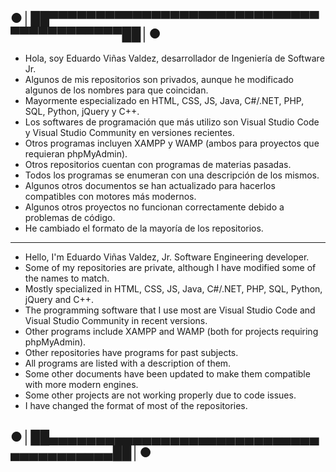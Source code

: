 ## ●│██▀▀▀▀▀▀▀▀▀▀▀▀▀▀▀▀▀▀▀▀▀▀▀▀▀▀▀▀▀▀▀▀▀▀▀▀▀▀▀▀▀██│●
- Hola, soy Eduardo Viñas Valdez, desarrollador de Ingeniería de Software Jr. 
- Algunos de mis repositorios son privados, aunque he modificado algunos de los nombres para que coincidan.
- Mayormente especializado en HTML, CSS, JS, Java, C#/.NET, PHP, SQL, Python, jQuery y C++. 
- Los softwares de programación que más utilizo son Visual Studio Code y Visual Studio Community en versiones recientes.
- Otros programas incluyen XAMPP y WAMP (ambos para proyectos que requieran phpMyAdmin).
- Otros repositorios cuentan con programas de materias pasadas.
- Todos los programas se enumeran con una descripción de los mismos. 
- Algunos otros documentos se han actualizado para hacerlos compatibles con motores más modernos. 
- Algunos otros proyectos no funcionan correctamente debido a problemas de código.
- He cambiado el formato de la mayoría de los repositorios.

--------------------------------------------------------------------------------------------------------------------------------------------------------------------

- Hello, I'm Eduardo Viñas Valdez, Jr. Software Engineering developer. 
- Some of my repositories are private, although I have modified some of the names to match.
- Mostly specialized in HTML, CSS, JS, Java, C#/.NET, PHP, SQL, Python, jQuery and C++. 
- The programming software that I use most are Visual Studio Code and Visual Studio Community in recent versions.
- Other programs include XAMPP and WAMP (both for projects requiring phpMyAdmin).
- Other repositories have programs for past subjects.
- All programs are listed with a description of them. 
- Some other documents have been updated to make them compatible with more modern engines. 
- Some other projects are not working properly due to code issues.
- I have changed the format of most of the repositories.
## ●│██▄▄▄▄▄▄▄▄▄▄▄▄▄▄▄▄▄▄▄▄▄▄▄▄▄▄▄▄▄▄▄▄▄▄▄▄▄▄▄▄██│●

<!--Formato de descripción de repositorios-->
<!----Notas---->
<!----Separador de las notas---->
<!----Directorio con descripción de los programas---->
<!----Separador del directorio con descripción de los programas---->

<!--Formato de descripción de repositorios (Programas individuales)-->
<!----Descripcion---->
<!----Separador de la descripcion---->
<!----Detalles---->
<!----Separador de los detalles---->
